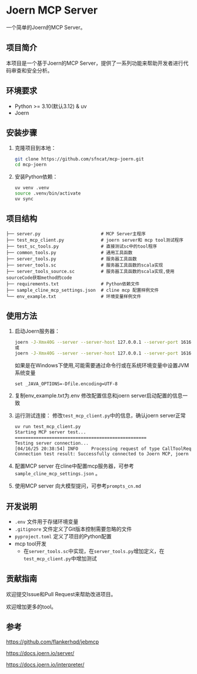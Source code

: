 # Joern MCP Server

一个简单的Joern的MCP Server。

## 项目简介

本项目是一个基于Joern的MCP Server，提供了一系列功能来帮助开发者进行代码审查和安全分析。

## 环境要求

- Python >= 3.10(默认3.12) & uv
- Joern

## 安装步骤

1. 克隆项目到本地：
   ```bash
   git clone https://github.com/sfncat/mcp-joern.git
   cd mcp-joern
   ```

2. 安装Python依赖：
   ```bash
   uv venv .venv
   source .venv/bin/activate
   uv sync
   ```

## 项目结构

```
├── server.py                       # MCP Server主程序
├── test_mcp_client.py              # joern server和 mcp tool测试程序
├── test_sc_tools.py                # 直接测试sc中的tool程序
├── common_tools.py                 # 通用工具函数
├── server_tools.py                 # 服务器工具函数
├── server_tools.sc                 # 服务器工具函数的scala实现
├── server_tools_source.sc          # 服务器工具函数的scala实现,使用sourceCode获取method的code
├── requirements.txt                # Python依赖文件
├── sample_cline_mcp_settings.json  # cline mcp 配置样例文件
└── env_example.txt                 # 环境变量样例文件
```

## 使用方法

1. 启动Joern服务器：
   ```bash
   joern -J-Xmx40G --server --server-host 127.0.0.1 --server-port 16162 --server-auth-username user --server-auth-password password --import server_tools.sc
   或
   joern -J-Xmx40G --server --server-host 127.0.0.1 --server-port 16162 --server-auth-username user --server-auth-password password --import server_tools_source.sc
   ```
   如果是在Windows下使用,可能需要通过命令行或在系统环境变量中设置JVM系统变量
   ```
   set _JAVA_OPTIONS=-Dfile.encoding=UTF-8
   ```
2. 复制env_example.txt为.env
   修改配置信息和joern server启动配置的信息一致

3. 运行测试连接：
   修改`test_mcp_client.py`中的信息，确认joern server正常

   ```bash
   uv run test_mcp_client.py
   Starting MCP server test...
   ==================================================
   Testing server connection...
   [04/16/25 20:38:54] INFO     Processing request of type CallToolRequest                                                                                                                     server.py:534
   Connection test result: Successfully connected to Joern MCP, joern server version is XXX
   ```
   
4. 配置MCP server
   在cline中配置mcp服务器，可参考 `sample_cline_mcp_settings.json` 。

5. 使用MCP server
   向大模型提问，可参考`prompts_cn.md`

## 开发说明

- `.env` 文件用于存储环境变量
- `.gitignore` 文件定义了Git版本控制需要忽略的文件
- `pyproject.toml` 定义了项目的Python配置
- mcp tool开发
  - 在`server_tools.sc`中实现，在`server_tools.py`增加定义，在`test_mcp_client.py`中增加测试


## 贡献指南

欢迎提交Issue和Pull Request来帮助改进项目。

欢迎增加更多的tool。

## 参考

https://github.com/flankerhqd/jebmcp

https://docs.joern.io/server/

https://docs.joern.io/interpreter/